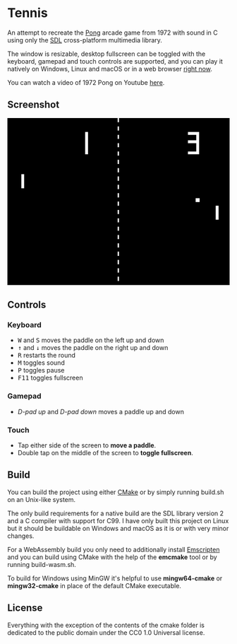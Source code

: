 # Tennis

An attempt to recreate the [Pong](https://en.wikipedia.org/wiki/Pong) arcade
game from 1972 with sound in C using only the [SDL](https://www.libsdl.org/)
cross-platform multimedia library.

The window is resizable, desktop fullscreen can be toggled with the keyboard,
gamepad and touch controls are supported, and you can play it natively on
Windows, Linux and macOS or in a web browser
[right now](https://catsocks.github.io/tennis-sdl).

You can watch a video of 1972 Pong on Youtube
[here](https://www.youtube.com/watch?v=fiShX2pTz9A).

## Screenshot

![Screenshot](screenshot.png)

## Controls

### Keyboard

* <kbd>W</kbd> and <kbd>S</kbd> moves the paddle on the left up and down
* <kbd>↑</kbd> and <kbd>↓</kbd> moves the paddle on the right up and down
* <kbd>R</kbd> restarts the round
* <kbd>M</kbd> toggles sound
* <kbd>P</kbd> toggles pause
* <kbd>F11</kbd> toggles fullscreen

### Gamepad

* _D-pad up_ and _D-pad down_ moves a paddle up and down

### Touch

* Tap either side of the screen to **move a paddle**.
* Double tap on the middle of the screen to **toggle fullscreen**.

## Build

You can build the project using either [CMake](https://cmake.org/) or by simply
running build.sh on an Unix-like system.

The only build requirements for a native build are the SDL library version 2 and
a C compiler with support for C99. I have only built this project on Linux but
it should be buildable on Windows and macOS as it is or with very minor changes.

For a WebAssembly build you only need to additionally install
[Emscripten](https://emscripten.org/index.html) and you can build using CMake
with the help of the __emcmake__ tool or by running build-wasm.sh.

To build for Windows using MinGW it's helpful to use __mingw64-cmake__ or
__mingw32-cmake__ in place of the default CMake executable.

## License

Everything with the exception of the contents of the cmake folder is dedicated
to the public domain under the CC0 1.0 Universal license.
